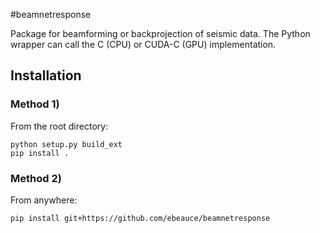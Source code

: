#beamnetresponse

Package for beamforming or backprojection of seismic data. The Python wrapper
can call the C (CPU) or CUDA-C (GPU) implementation.

## Installation

### Method 1)

From the root directory:

    python setup.py build_ext
    pip install .

### Method 2)

From anywhere:

    pip install git+https://github.com/ebeauce/beamnetresponse
